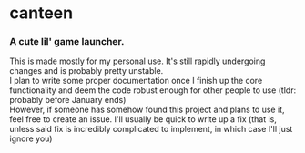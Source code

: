 # canteen
### A cute lil' game launcher.
This is made mostly for my personal use. It's still rapidly undergoing changes and is probably pretty unstable.  
I plan to write some proper documentation once I finish up the core functionality and deem the code robust enough for other people to use (tldr: probably before January ends)  
However, if someone has somehow found this project and plans to use it, feel free to create an issue. I'll usually be quick to write up a fix (that is, unless said fix is incredibly complicated to implement, in which case I'll just ignore you)